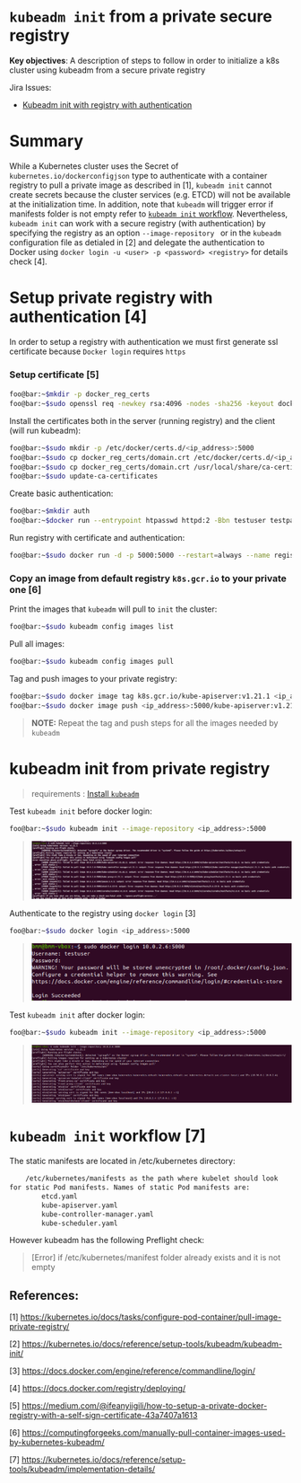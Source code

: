 # `kubeadm init` from a private secure registry
**Key objectives**: 
A description of steps to follow in order to initialize a k8s cluster using kubeadm from a secure private registry

Jira Issues:
- [Kubeadm init with registry with authentication](https://jira.nordix.org/browse/KB-461)

# Summary
While a Kubernetes cluster uses the Secret of `kubernetes.io/dockerconfigjson` type to authenticate with a container registry to pull a private image as described in [1], `kubeadm init` cannot create secrets because the cluster services (e.g. ETCD) will not be available at the initialization time. In addition, note that `kubeadm` will trigger error if manifests folder is not empty refer to [`kubeadm init` workflow](#kubeadm-init-workflow). Nevertheless, `kubeadm init` can work with a secure registry (with authentication) by specifying the registry as an option `--image-repository ` or in the `kubeadm` configuration file as detialed in [2] and delegate the authentication to Docker using `docker login -u <user> -p <password> <registry>` for details check [4].

# Setup private registry with authentication [4]
In order to setup a registry with authentication we must first generate ssl certificate because `Docker login` requires `https`
### Setup certificate [5]

```BASH
foo@bar:~$mkdir -p docker_reg_certs
foo@bar:~$sudo openssl req -newkey rsa:4096 -nodes -sha256 -keyout docker_reg_certs/domain.key -x509 -days 365 -out docker_reg_certs/domain.crt -addext 'subjectAltName = IP:<ip_address>'
```

Install the certificates both in the server (running registry) and the client (will run kubeadm):

```BASH
foo@bar:~$sudo mkdir -p /etc/docker/certs.d/<ip_address>:5000
foo@bar:~$sudo cp docker_reg_certs/domain.crt /etc/docker/certs.d/<ip_address>:5000/ca.crt
foo@bar:~$sudo cp docker_reg_certs/domain.crt /usr/local/share/ca-certificates/ca.crt
foo@bar:~$sudo update-ca-certificates
```

Create basic authentication:
```BASH
foo@bar:~$mkdir auth
foo@bar:~$docker run --entrypoint htpasswd httpd:2 -Bbn testuser testpassword > auth/htpasswd
```

Run registry with certificate and authentication:
```BASH
foo@bar:~$sudo docker run -d -p 5000:5000 --restart=always --name registry -v "$(pwd)"/auth:/auth -e "REGISTRY_AUTH=htpasswd" -e "REGISTRY_AUTH_HTPASSWD_REALM=Registry Realm" -e REGISTRY_AUTH_HTPASSWD_PATH=/auth/htpasswd -v $PWD/docker_reg_certs:/certs -v /reg:/var/lib/registry -e REGISTRY_HTTP_TLS_CERTIFICATE=/certs/domain.crt -e REGISTRY_HTTP_TLS_KEY=/certs/domain.key registry:2
```
### Copy an image from default registry `k8s.gcr.io` to your private one [6]

Print the images that `kubeadm` will pull to `init` the cluster:
```BASH
foo@bar:~$sudo kubeadm config images list
```
Pull all images:
```BASH
foo@bar:~$sudo kubeadm config images pull
```
Tag and push images to your private registry:
```BASH
foo@bar:~$sudo docker image tag k8s.gcr.io/kube-apiserver:v1.21.1 <ip_address>:5000/kube-apiserver:v1.21.1
foo@bar:~$sudo docker image push <ip_address>:5000/kube-apiserver:v1.21.1
```

>**NOTE:** Repeat the tag and push steps for all the images needed by `kubeadm`

# kubeadm init from private registry

> requirements : [Install `kubeadm`](https://kubernetes.io/docs/setup/production-environment/tools/kubeadm/install-kubeadm/)

Test `kubeadm init` before docker login:
```BASH
foo@bar:~$sudo kubeadm init --image-repository <ip_address>:5000
```
> ![Kubeadm init before login](img/kubeadm_init_before_login.png?raw=true) 

Authenticate to the registry using `docker login` [3]  

```BASH
foo@bar:~$sudo docker login <ip_address>:5000
```

> ![docker_login](img/docker_login.png?raw=true) 

Test `kubeadm init` after docker login:
```BASH
foo@bar:~$sudo kubeadm init --image-repository <ip_address>:5000
```

> ![Kubeadm init after login](img/kubeadm_init_after_login.png?raw=true) 

# `kubeadm init` workflow [7]

The static manifests are located in /etc/kubernetes directory:
```
    /etc/kubernetes/manifests as the path where kubelet should look for static Pod manifests. Names of static Pod manifests are:
        etcd.yaml
        kube-apiserver.yaml
        kube-controller-manager.yaml
        kube-scheduler.yaml 
```
However kubeadm has the following Preflight check:

>[Error] if /etc/kubernetes/manifest folder already exists and it is not empty

## References:

[1] https://kubernetes.io/docs/tasks/configure-pod-container/pull-image-private-registry/

[2] https://kubernetes.io/docs/reference/setup-tools/kubeadm/kubeadm-init/

[3] https://docs.docker.com/engine/reference/commandline/login/

[4] https://docs.docker.com/registry/deploying/

[5] https://medium.com/@ifeanyiigili/how-to-setup-a-private-docker-registry-with-a-self-sign-certificate-43a7407a1613

[6] https://computingforgeeks.com/manually-pull-container-images-used-by-kubernetes-kubeadm/

[7] https://kubernetes.io/docs/reference/setup-tools/kubeadm/implementation-details/
